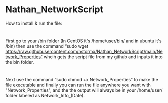# Nathan_NetworkScript

How to install & run the file:
#
First go to your /bin folder (In CentOS it's /home/user/bin/ and in ubuntu it's /bin) then use the command “sudo wget https://raw.githubusercontent.com/nstormx/Nathan_NetworkScript/main/Network_Properties” whcih gets the script file from my github and inputs it into the bin folder. 
#
Next use the command “sudo chmod +x Network_Properties” to make the file executable and finally you can run the file anywhere you want with "Network_Properties", and the the output will always be in your /home/user/ folder labeled as Network_Info_(Date).
